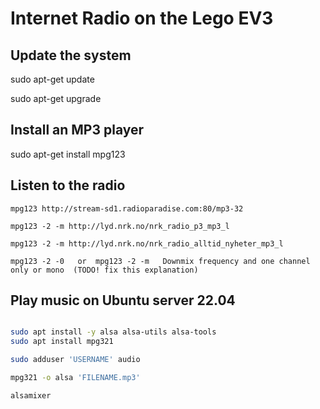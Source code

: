 # Internet Radio on the Lego EV3

## Update the system

sudo apt-get update

sudo apt-get upgrade 

## Install an MP3 player


sudo apt-get install mpg123

## Listen to the radio

	mpg123 http://stream-sd1.radioparadise.com:80/mp3-32

	mpg123 -2 -m http://lyd.nrk.no/nrk_radio_p3_mp3_l

	mpg123 -2 -m http://lyd.nrk.no/nrk_radio_alltid_nyheter_mp3_l
	
	mpg123 -2 -0   or  mpg123 -2 -m   Downmix frequency and one channel only or mono  (TODO! fix this explanation)


## Play music on Ubuntu server 22.04 
```bash

sudo apt install -y alsa alsa-utils alsa-tools
sudo apt install mpg321

sudo adduser 'USERNAME' audio

mpg321 -o alsa 'FILENAME.mp3'

alsamixer

```
